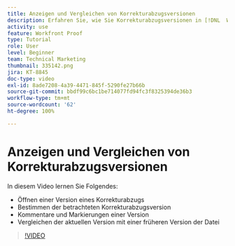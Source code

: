 ```yaml
---
title: Anzeigen und Vergleichen von Korrekturabzugsversionen
description: Erfahren Sie, wie Sie Korrekturabzugsversionen in [!DNL  Workfront]öffnen, identifizieren, markieren, kommentieren und vergleichen können.
activity: use
feature: Workfront Proof
type: Tutorial
role: User
level: Beginner
team: Technical Marketing
thumbnail: 335142.png
jira: KT-8845
doc-type: video
exl-id: 8ade7208-4a39-4471-845f-5290fe27b66b
source-git-commit: bbdf99c6bc1be714077fd94fc3f8325394de36b3
workflow-type: tm+mt
source-wordcount: '62'
ht-degree: 100%

---
```


# Anzeigen und Vergleichen von Korrekturabzugsversionen

In diesem Video lernen Sie Folgendes:

* Öffnen einer Version eines Korrekturabzugs
* Bestimmen der betrachteten Korrekturabzugsversion
* Kommentare und Markierungen einer Version
* Vergleichen der aktuellen Version mit einer früheren Version der Datei

>[!VIDEO](https://video.tv.adobe.com/v/3446905/?quality=12&learn=on&enablevpops=1&captions=ger)

<!--
## Learn more
* Compare proofs
-->
